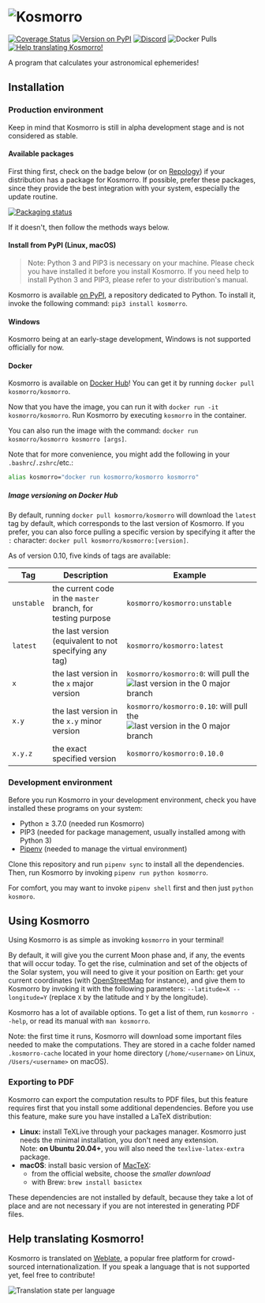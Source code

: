 # ![Kosmorro](kosmorrolib/assets/png/kosmorro-logo.png)
[![Coverage Status](https://coveralls.io/repos/github/Kosmorro/kosmorro/badge.svg?branch=master)](https://coveralls.io/github/Kosmorro/kosmorro?branch=master) [![Version on PyPI](https://img.shields.io/pypi/v/kosmorro)](https://pypi.org/project/kosmorro) [![Discord](https://img.shields.io/discord/650237632533757965?logo=discord&label=%23kosmorro)](https://discord.gg/TVX4MSKGaa) ![Docker Pulls](https://img.shields.io/docker/pulls/kosmorro/kosmorro) [![Help translating Kosmorro!](https://hosted.weblate.org/widgets/kosmorro/-/cli/svg-badge.svg)](https://hosted.weblate.org/engage/kosmorro/)

A program that calculates your astronomical ephemerides!

## Installation

### Production environment

Keep in mind that Kosmorro is still in alpha development stage and is not considered as stable.

#### Available packages

First thing first, check on the badge below (or on [Repology](https://repology.org/project/kosmorro/packages)) if your distribution has a package for Kosmorro.
If possible, prefer these packages, since they provide the best integration with your system, especially the update routine.

[![Packaging status](https://repology.org/badge/vertical-allrepos/kosmorro.svg)](https://repology.org/project/kosmorro/versions)

If it doesn't, then follow the methods ways below.

#### Install from PyPI (Linux, macOS)

> Note: Python 3 and PIP3 is necessary on your machine.
> Please check you have installed it before you install Kosmorro.
> If you need help to install Python 3 and PIP3, please refer to your distribution's manual.

Kosmorro is available [on PyPI](https://pypi.org/project/kosmorro/), a repository dedicated to Python.
To install it, invoke the following command: `pip3 install kosmorro`.

#### Windows

Kosmorro being at an early-stage development, Windows is not supported officially for now.

#### Docker

Kosmorro is available on [Docker Hub](https://hub.docker.com/r/kosmorro/kosmorro)!
You can get it by running `docker pull kosmorro/kosmorro`.

Now that you have the image, you can run it with `docker run -it kosmorro/kosmorro`.
Run Kosmorro by executing `kosmorro` in the container.

You can also run the image with the command: `docker run kosmorro/kosmorro kosmorro [args]`.

Note that for more convenience, you might add the following in your `.bashrc`/`.zshrc`/etc.:

```bash
alias kosmorro="docker run kosmorro/kosmorro kosmorro"
```

##### Image versioning on Docker Hub

By default, running `docker pull kosmorro/kosmorro` will download the `latest` tag by default, which corresponds to the last version of Kosmorro.
If you prefer, you can also force pulling a specific version by specifying it after the `:` character: `docker pull kosmorro/kosmorro:[version]`.

As of version 0.10, five kinds of tags are available:

| Tag | Description | Example
| --- | --- | ---
| `unstable` | the current code in the `master` branch, for testing purpose | `kosmorro/kosmorro:unstable`
| `latest` | the last version (equivalent to not specifying any tag) | `kosmorro/kosmorro:latest`
| `x` | the last version in the `x` major version | `kosmorro/kosmorro:0`: will pull the ![last version in the `0` major branch](https://img.shields.io/docker/v/kosmorro/kosmorro/0?style=flat-square)
| `x.y` | the last version in the `x.y` minor version | `kosmorro/kosmorro:0.10`: will pull the ![last version in the `0` major branch](https://img.shields.io/docker/v/kosmorro/kosmorro/0.10?style=flat-square)
| `x.y.z` | the exact specified version | `kosmorro/kosmorro:0.10.0`

### Development environment

Before you run Kosmorro in your development environment, check you have installed these programs on your system:

- Python ≥ 3.7.0 (needed run Kosmorro)
- PIP3 (needed for package management, usually installed among with Python 3)
- [Pipenv](https://pypi.org/project/pipenv/) (needed to manage the virtual environment)

Clone this repository and run `pipenv sync` to install all the dependencies.
Then, run Kosmorro by invoking `pipenv run python kosmorro`.

For comfort, you may want to invoke `pipenv shell` first and then just `python kosmoro`.

## Using Kosmorro

Using Kosmorro is as simple as invoking `kosmorro` in your terminal!

By default, it will give you the current Moon phase and, if any, the events that will occur today.
To get the rise, culmination and set of the objects of the Solar system, you will need to give it your position on Earth: get your current coordinates (with [OpenStreetMap](https://www.openstreetmap.org) for instance), and give them to Kosmorro by invoking it with the following parameters: `--latitude=X --longitude=Y` (replace `X` by the latitude and `Y` by the longitude).

Kosmorro has a lot of available options. To get a list of them, run `kosmorro --help`, or read its manual with `man kosmorro`.

Note: the first time it runs, Kosmorro will download some important files needed to make the computations. They are stored in a cache folder named `.kosmorro-cache` located in your home directory (`/home/<username>` on Linux, `/Users/<username>` on macOS).

### Exporting to PDF

Kosmorro can export the computation results to PDF files, but this feature requires first that you install some additional dependencies.
Before you use this feature, make sure you have installed a LaTeX distribution:

- **Linux:** install TeXLive through your packages manager. Kosmorro just needs the minimal installation, you don't need any extension.  
  Note: **on Ubuntu 20.04+**, you will also need the `texlive-latex-extra` package.
- **macOS**: install basic version of [MacTeX](https://www.tug.org/mactex/):
    - from the official website, choose the _smaller download_
    - with Brew: `brew install basictex`

These dependencies are not installed by default, because they take a lot of place and are not necessary if you are not interested in generating PDF files.

## Help translating Kosmorro!

Kosmorro is translated on [Weblate](https://hosted.weblate.org/engage/kosmorro/), a popular free platform for crowd-sourced internationalization.
If you speak a language that is not supported yet, feel free to contribute!

![Translation state per language](https://hosted.weblate.org/widgets/kosmorro/-/cli/multi-auto.svg)
